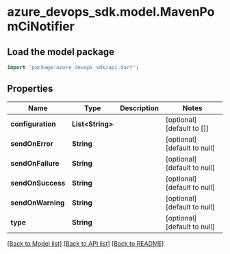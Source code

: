 # azure_devops_sdk.model.MavenPomCiNotifier

## Load the model package
```dart
import 'package:azure_devops_sdk/api.dart';
```

## Properties
Name | Type | Description | Notes
------------ | ------------- | ------------- | -------------
**configuration** | **List&lt;String&gt;** |  | [optional] [default to []]
**sendOnError** | **String** |  | [optional] [default to null]
**sendOnFailure** | **String** |  | [optional] [default to null]
**sendOnSuccess** | **String** |  | [optional] [default to null]
**sendOnWarning** | **String** |  | [optional] [default to null]
**type** | **String** |  | [optional] [default to null]

[[Back to Model list]](../README.md#documentation-for-models) [[Back to API list]](../README.md#documentation-for-api-endpoints) [[Back to README]](../README.md)


